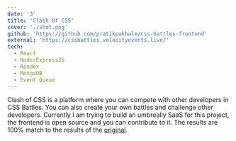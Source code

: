 ```yaml
---
date: '3'
title: 'Clash Of CSS'
cover: './shot.png'
github: 'https://github.com/pratikpakhale/css-battles-frontend'
external: 'https://cssbattles.velocityevents.live/'
tech:
  - React
  - Node/ExpressJS
  - Render
  - MongoDB
  - Event Queue
---
```


Clash of CSS is a platform where you can compete with other developers in CSS Battles. You can also create your own battles and challenge other developers.
Currently I am trying to build an umbreally SaaS for this project, the frontend is open source and you can contribute to it.
The results are 100% match to the results of the [original](https://cssbattles.dev).
